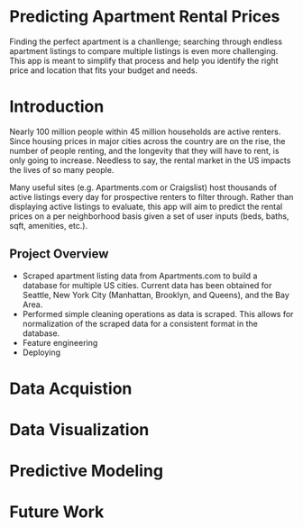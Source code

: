 # Predicting Apartment Rental Prices

Finding the perfect apartment is a chanllenge; searching through endless apartment listings to compare multiple listings is even more challenging. This app is meant to simplify that process and help you identify the right price and location that fits your budget and needs. 

# Introduction 
Nearly 100 million people within 45 million households are active renters. Since housing prices in major cities across the country are on the rise, the number of people renting, and the longevity that they will have to rent, is only going to increase. Needless to say, the rental market in the US impacts the lives of so many people.  

Many useful sites (e.g. Apartments.com or Craigslist) host thousands of active listings every day for prospective renters to filter through. Rather than displaying active listings to evaluate, this app will aim to predict the rental prices on a per neighborhood basis given a set of user inputs (beds, baths, sqft, amenities, etc.). 

## Project Overview
* Scraped apartment listing data from Apartments.com to build a database for multiple US cities. Current data has been obtained for Seattle, New York City (Manhattan, Brooklyn, and Queens), and the Bay Area.
* Performed simple cleaning operations as data is scraped. This allows for normalization of the scraped data for a consistent format in the database.
* Feature engineering
* Deploying

# Data Acquistion 

# Data Visualization

# Predictive Modeling

# Future Work
